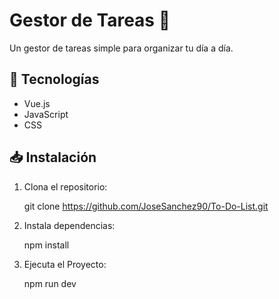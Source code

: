 # Gestor de Tareas 📝  

Un gestor de tareas simple para organizar tu día a día.  

## 🚀 Tecnologías  
- Vue.js
- JavaScript 
- CSS

## 📥 Instalación  
1. Clona el repositorio:  

   git clone https://github.com/JoseSanchez90/To-Do-List.git

2. Instala dependencias:

   npm install

3. Ejecuta el Proyecto:

   npm run dev